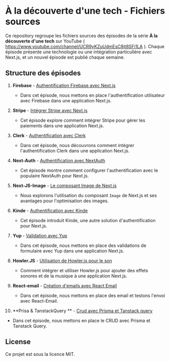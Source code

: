 # À la découverte d'une tech - Fichiers sources

Ce repository regroupe les fichiers sources des épisodes de la série **À la découverte d'une tech** sur YouTube ( https://www.youtube.com/channel/UCR9yKZuUdmEsC8jt8SFi1LA ). Chaque épisode présente une technologie ou une intégration particulière avec Next.js, et un nouvel épisode est publié chaque semaine.

## Structure des épisodes

1. **Firebase** - [Authentification Firebase avec Next.js](./01.Firebase)  
   - Dans cet épisode, nous mettons en place l'authentification utilisateur avec Firebase dans une application Next.js.

2. **Stripe** - [Intégrer Stripe avec Next.js](./02.Stripe)  
   - Cet épisode explore comment intégrer Stripe pour gérer les paiements dans une application Next.js.

3. **Clerk** - [Authentification avec Clerk](./03.Clerk)  
   - Dans cet épisode, nous découvrons comment intégrer l'authentification Clerk dans une application Next.js.

4. **Next-Auth** - [Authentification avec NextAuth](./04.Next-Auth)  
   - Cet épisode montre comment configurer l'authentification avec le populaire NextAuth pour Next.js.

5. **Next-JS-Image** - [Le composant Image de Next.js](./05.Next-JS-Image)  
   - Nous explorons l'utilisation du composant `Image` de Next.js et ses avantages pour l'optimisation des images.

6. **Kinde** - [Authentification avec Kinde](./06.Kinde)  
   - Cet épisode introduit Kinde, une autre solution d'authentification pour Next.js.

7. **Yup** - [Validation avec Yup](./07.Yup)  
   - Dans cet épisode, nous mettons en place des validations de formulaire avec Yup dans une application Next.js.

8. **Howler.JS** - [Utilisation de Howler.js pour le son](./08.Howler.JS)  
   - Comment intégrer et utiliser Howler.js pour ajouter des effets sonores et de la musique à une application Next.js.

9. **React-email** - [Création d'emails avec React Email](./09.React-email)  
   - Dans cet épisode, nous mettons en place des email et testons l'envoi avec React-Email.
  
10. **Prisa & TanstackQuery ** - [Crud avec Prisma et Tanstack query](./10.Prisma)  
   - Dans cet épisode, nous mettons en place le CRUD avec Prisma et Tanstack Query.

## License
Ce projet est sous la licence MIT. 